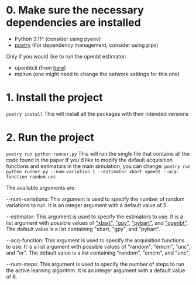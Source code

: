 # 0. Make sure the necessary dependencies are installed
- Python 3.11^ (consider using pyenv)
- [poetry](https://python-poetry.org/) (For dependency management, consider using pipx)

Only if you would like to run the openbt estimator:
- openbtcli (from [here](https://bitbucket.org/mpratola/openbt/src/master/))
- mpirun (one might need to change the network settings for this one)

# 1. Install the project

`poetry install`
This will install all the packages with their intended versions

# 2. Run the project
`poetry run python runner.py`
This will run the single file that contains all the code found in the paper
If you'd like to modify the default acquisition functions and estimators in the main simulation, you can change:
`poetry run python runner.py --num-variation 1 --estimator xbart openbt --acq-function random unc`

The available arguments are:

--num-variations: This argument is used to specify the number of random variations to run. It is an integer argument with a default value of 5.

--estimator: This argument is used to specify the estimators to use. It is a list argument with possible values of ["xbart"](https://github.com/JingyuHe/XBART), ["gpy"](https://gpy.readthedocs.io/en/deploy/), ["pybart"](https://www.pymc.io/projects/bart/en/latest/), and ["openbt"](https://github.com/cavan33/openbt_py). The default value is a list containing "xbart, "gpy", and "pybart".

--acq-function: This argument is used to specify the acquisition functions to use. It is a list argument with possible values of "random", "emcm", "unc", and "er". The default value is a list containing "random", "emcm", and "unc".

--num-steps: This argument is used to specify the number of steps to run the active learning algorithm. It is an integer argument with a default value of 6.